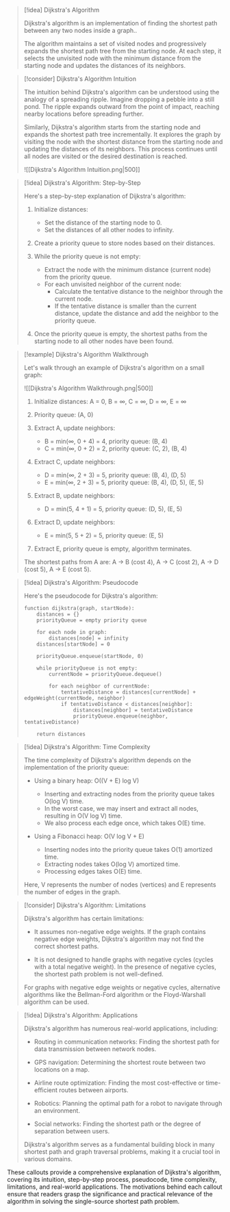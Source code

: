> [!idea] Dijkstra's Algorithm
> 
> Dijkstra's algorithm is an implementation of finding the shortest path between any two nodes inside a graph..
> 
> The algorithm maintains a set of visited nodes and progressively expands the shortest path tree from the starting node. At each step, it selects the unvisited node with the minimum distance from the starting node and updates the distances of its neighbors.

> [!consider] Dijkstra's Algorithm Intuition
>
> The intuition behind Dijkstra's algorithm can be understood using the analogy of a spreading ripple. Imagine dropping a pebble into a still pond. The ripple expands outward from the point of impact, reaching nearby locations before spreading further.
>
> Similarly, Dijkstra's algorithm starts from the starting node and expands the shortest path tree incrementally. It explores the graph by visiting the node with the shortest distance from the starting node and updating the distances of its neighbors. This process continues until all nodes are visited or the desired destination is reached.
>
> ![[Dijkstra's Algorithm Intuition.png|500]]

> [!idea] Dijkstra's Algorithm: Step-by-Step
>
> Here's a step-by-step explanation of Dijkstra's algorithm:
>
> 1. Initialize distances:
>    - Set the distance of the starting node to 0.
>    - Set the distances of all other nodes to infinity.
>
> 2. Create a priority queue to store nodes based on their distances.
>
> 3. While the priority queue is not empty:
>    - Extract the node with the minimum distance (current node) from the priority queue.
>    - For each unvisited neighbor of the current node:
>      - Calculate the tentative distance to the neighbor through the current node.
>      - If the tentative distance is smaller than the current distance, update the distance and add the neighbor to the priority queue.
>
> 4. Once the priority queue is empty, the shortest paths from the starting node to all other nodes have been found.

> [!example] Dijkstra's Algorithm Walkthrough
>
> Let's walk through an example of Dijkstra's algorithm on a small graph:
>
> ![[Dijkstra's Algorithm Walkthrough.png|500]]
>
> 1. Initialize distances: A = 0, B = ∞, C = ∞, D = ∞, E = ∞
>
> 2. Priority queue: (A, 0)
>
> 3. Extract A, update neighbors:
>    - B = min(∞, 0 + 4) = 4, priority queue: (B, 4)
>    - C = min(∞, 0 + 2) = 2, priority queue: (C, 2), (B, 4)
>
> 4. Extract C, update neighbors:
>    - D = min(∞, 2 + 3) = 5, priority queue: (B, 4), (D, 5)
>    - E = min(∞, 2 + 3) = 5, priority queue: (B, 4), (D, 5), (E, 5)
>
> 5. Extract B, update neighbors:
>    - D = min(5, 4 + 1) = 5, priority queue: (D, 5), (E, 5)
>
> 6. Extract D, update neighbors:
>    - E = min(5, 5 + 2) = 5, priority queue: (E, 5)
>
> 7. Extract E, priority queue is empty, algorithm terminates.
>
> The shortest paths from A are: A → B (cost 4), A → C (cost 2), A → D (cost 5), A → E (cost 5).

> [!idea] Dijkstra's Algorithm: Pseudocode
>
> Here's the pseudocode for Dijkstra's algorithm:
>
> ```
> function dijkstra(graph, startNode):
>     distances = {}
>     priorityQueue = empty priority queue
>     
>     for each node in graph:
>         distances[node] = infinity
>     distances[startNode] = 0
>     
>     priorityQueue.enqueue(startNode, 0)
>     
>     while priorityQueue is not empty:
>         currentNode = priorityQueue.dequeue()
>         
>         for each neighbor of currentNode:
>             tentativeDistance = distances[currentNode] + edgeWeight(currentNode, neighbor)
>             if tentativeDistance < distances[neighbor]:
>                 distances[neighbor] = tentativeDistance
>                 priorityQueue.enqueue(neighbor, tentativeDistance)
>     
>     return distances
> ```

> [!idea] Dijkstra's Algorithm: Time Complexity
>
> The time complexity of Dijkstra's algorithm depends on the implementation of the priority queue:
>
> - Using a binary heap: O((V + E) log V)
>   - Inserting and extracting nodes from the priority queue takes O(log V) time.
>   - In the worst case, we may insert and extract all nodes, resulting in O(V log V) time.
>   - We also process each edge once, which takes O(E) time.
>
> - Using a Fibonacci heap: O(V log V + E)
>   - Inserting nodes into the priority queue takes O(1) amortized time.
>   - Extracting nodes takes O(log V) amortized time.
>   - Processing edges takes O(E) time.
>
> Here, V represents the number of nodes (vertices) and E represents the number of edges in the graph.

> [!consider] Dijkstra's Algorithm: Limitations
>
> Dijkstra's algorithm has certain limitations:
>
> - It assumes non-negative edge weights. If the graph contains negative edge weights, Dijkstra's algorithm may not find the correct shortest paths.
>
> - It is not designed to handle graphs with negative cycles (cycles with a total negative weight). In the presence of negative cycles, the shortest path problem is not well-defined.
>
> For graphs with negative edge weights or negative cycles, alternative algorithms like the Bellman-Ford algorithm or the Floyd-Warshall algorithm can be used.

> [!idea] Dijkstra's Algorithm: Applications
>
> Dijkstra's algorithm has numerous real-world applications, including:
>
> - Routing in communication networks: Finding the shortest path for data transmission between network nodes.
>
> - GPS navigation: Determining the shortest route between two locations on a map.
>
> - Airline route optimization: Finding the most cost-effective or time-efficient routes between airports.
>
> - Robotics: Planning the optimal path for a robot to navigate through an environment.
>
> - Social networks: Finding the shortest path or the degree of separation between users.
>
> Dijkstra's algorithm serves as a fundamental building block in many shortest path and graph traversal problems, making it a crucial tool in various domains.

These callouts provide a comprehensive explanation of Dijkstra's algorithm, covering its intuition, step-by-step process, pseudocode, time complexity, limitations, and real-world applications. The motivations behind each callout ensure that readers grasp the significance and practical relevance of the algorithm in solving the single-source shortest path problem.